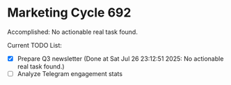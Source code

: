 # Marketing Cycle 692

Accomplished: No actionable real task found.

Current TODO List:

- [x] Prepare Q3 newsletter  (Done at Sat Jul 26 23:12:51 2025: No actionable real task found.)
- [ ] Analyze Telegram engagement stats